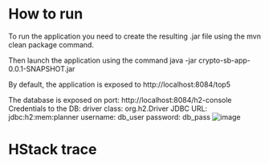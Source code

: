 <h1>How to run</h1>
To run the application you need to create the resulting .jar file using the mvn clean package command.

Then launch the application using the command java -jar crypto-sb-app-0.0.1-SNAPSHOT.jar

By default, the application is exposed to http://localhost:8084/top5

The database is exposed on port: http://localhost:8084/h2-console
Credentials to the DB: 
driver class: org.h2.Driver
JDBC URL: jdbc:h2:mem:planner
username: db_user
password: db_pass
![image](https://user-images.githubusercontent.com/9469220/199693415-03053dd9-5a2e-43f8-a469-3c60922dcd6c.png)

<h1>HStack trace</h1>
